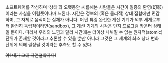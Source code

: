 소프트웨어를 작성하며 ‘상태’와 오랫동안 씨름해본 사람들은 시간이 일종의 환영(幻影)이라는 사실을 어렴풋이나마 느낀다. 시간은 정보의 (혹은 물리적) 상태 집합에만 민감하며, 그 자체로 움직이는 실체가 아니다. 어떤 튜링 완전한 계산 기계가 외부 세계로부터 완전히 독립적이라면(sandbox), 그 계산 기계의 시각은 단지 프로그램 카운터 상태일 뿐이다. 따라서 우리의 느낌과 달리 시간에는 더이상 나눠질 수 없는 원자적(atomic) 단위가 존재할 것이라고 추론할 수 있을 뿐만 아니라 그것은 그 세계의 최소 상태 변화 단위에 의해 결정될 것이라는 추측도 할 수 있다.

 <del>야! 내가 고대 자연철학자다!</del>
